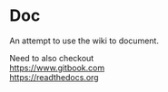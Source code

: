 # Doc

An attempt to use the wiki to document.

Need to also checkout  
https://www.gitbook.com  
https://readthedocs.org
